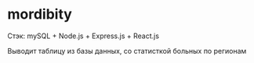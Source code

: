 # mordibity
Стэк:
mySQL + Node.js + Express.js + React.js

Выводит таблицу из базы данных, со статисткой больных по регионам
